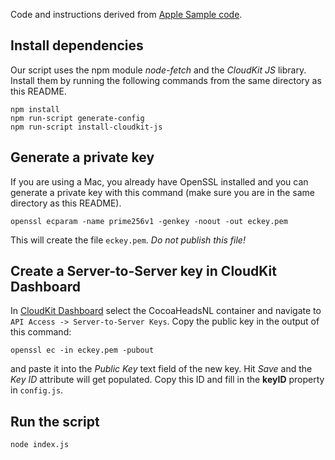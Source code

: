 Code and instructions derived from [Apple Sample code](https://developer.apple.com/library/prerelease/ios/samplecode/CloudAtlas/Introduction/Intro.html#//apple_ref/doc/uid/TP40014599).

## Install dependencies

Our script uses the npm module *node-fetch* and the *CloudKit JS* library. Install them by running the following
commands from the same directory as this README.
```
npm install
npm run-script generate-config
npm run-script install-cloudkit-js
```

## Generate a private key

If you are using a Mac, you already have OpenSSL installed and you can generate a private key with this command (make
sure you are in the same directory as this README).
```
openssl ecparam -name prime256v1 -genkey -noout -out eckey.pem
```
This will create the file `eckey.pem`. *Do not publish this file!*

## Create a Server-to-Server key in CloudKit Dashboard

In [CloudKit Dashboard](https://icloud.developer.apple.com/dashboard) select the CocoaHeadsNL container and navigate to
`API Access -> Server-to-Server Keys`. Copy the public key in the output of this command:
```
openssl ec -in eckey.pem -pubout
```

and paste it into the *Public Key* text field of the new key. Hit *Save* and the *Key ID* attribute will get populated.
Copy this ID and fill in the **keyID** property in `config.js`.

## Run the script

```
node index.js
```
